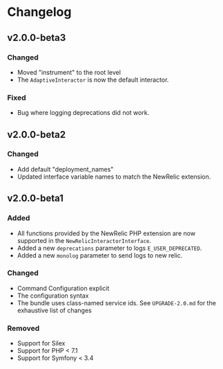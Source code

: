 # Changelog

## v2.0.0-beta3

### Changed

- Moved "instrument" to the root level
- The `AdaptiveInteractor` is now the default interactor. 

### Fixed

- Bug where logging deprecations did not work. 

## v2.0.0-beta2

### Changed

- Add default "deployment_names"
- Updated interface variable names to match the NewRelic extension.


## v2.0.0-beta1

### Added

- All functions provided by the NewRelic PHP extension are now supported in the `NewRelicInteractorInterface`.
- Added a new `deprecations` parameter to logs `E_USER_DEPRECATED`.
- Added a new `monolog` parameter to send logs to new relic.

### Changed

- Command Configuration explicit
- The configuration syntax
- The bundle uses class-named service ids. See `UPGRADE-2.0.md` for the exhaustive list of changes

### Removed

- Support for Silex
- Support for PHP < 7.1
- Support for Symfony < 3.4
